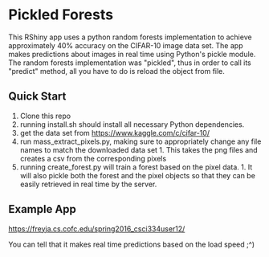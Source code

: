 # Pickled Forests

This RShiny app uses a python random forests implementation to achieve approximately 40% accuracy on the CIFAR-10 image data set.
The app makes predictions about images in real time using Python's pickle module.
The random forests implementation was "pickled", thus in order to call its "predict" method, 
all you have to do is reload the object from file. 

## Quick Start
  1. Clone this repo
  2. running install.sh should install all necessary Python dependencies.
  3. get the data set from https://www.kaggle.com/c/cifar-10/
  4. run mass_extract_pixels.py, making sure to appropriately change any file names to match the downloaded data set
    1. This takes the png files and creates a csv from the corresponding pixels
  5. running create_forest.py will train a forest based on the pixel data.
    1. It will also pickle both the forest and the pixel objects so that they can be easily retrieved in real time by the server.

## Example App
https://freyja.cs.cofc.edu/spring2016_csci334user12/

You can tell that it makes real time predictions based on the load speed ;^)
